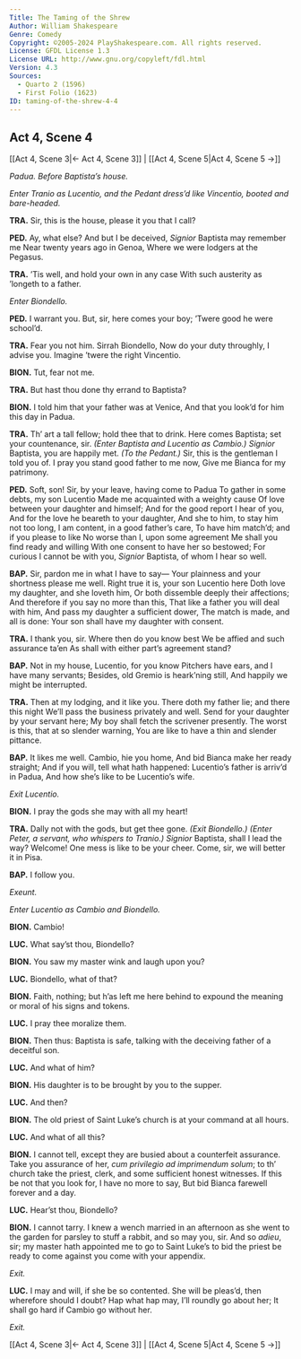 ```yaml
---
Title: The Taming of the Shrew
Author: William Shakespeare
Genre: Comedy
Copyright: ©2005-2024 PlayShakespeare.com. All rights reserved.
License: GFDL License 1.3
License URL: http://www.gnu.org/copyleft/fdl.html
Version: 4.3
Sources:
  - Quarto 2 (1596)
  - First Folio (1623)
ID: taming-of-the-shrew-4-4
---
```


## Act 4, Scene 4
[[Act 4, Scene 3|← Act 4, Scene 3]] | [[Act 4, Scene 5|Act 4, Scene 5 →]]

*Padua. Before Baptista’s house.*

*Enter Tranio as Lucentio, and the Pedant dress’d like Vincentio, booted and bare-headed.*

**TRA.**
Sir, this is the house, please it you that I call?

**PED.**
Ay, what else? And but I be deceived,
*Signior* Baptista may remember me
Near twenty years ago in Genoa,
Where we were lodgers at the Pegasus.

**TRA.**
’Tis well, and hold your own in any case
With such austerity as ’longeth to a father.

*Enter Biondello.*

**PED.**
I warrant you. But, sir, here comes your boy;
’Twere good he were school’d.

**TRA.**
Fear you not him. Sirrah Biondello,
Now do your duty throughly, I advise you.
Imagine ’twere the right Vincentio.

**BION.**
Tut, fear not me.

**TRA.**
But hast thou done thy errand to Baptista?

**BION.**
I told him that your father was at Venice,
And that you look’d for him this day in Padua.

**TRA.**
Th’ art a tall fellow; hold thee that to drink.
Here comes Baptista; set your countenance, sir.
*(Enter Baptista and Lucentio as Cambio.)*
*Signior* Baptista, you are happily met.
*(To the Pedant.)*
Sir, this is the gentleman I told you of.
I pray you stand good father to me now,
Give me Bianca for my patrimony.

**PED.**
Soft, son!
Sir, by your leave, having come to Padua
To gather in some debts, my son Lucentio
Made me acquainted with a weighty cause
Of love between your daughter and himself;
And for the good report I hear of you,
And for the love he beareth to your daughter,
And she to him, to stay him not too long,
I am content, in a good father’s care,
To have him match’d; and if you please to like
No worse than I, upon some agreement
Me shall you find ready and willing
With one consent to have her so bestowed;
For curious I cannot be with you,
*Signior* Baptista, of whom I hear so well.

**BAP.**
Sir, pardon me in what I have to say⁠—
Your plainness and your shortness please me well.
Right true it is, your son Lucentio here
Doth love my daughter, and she loveth him,
Or both dissemble deeply their affections;
And therefore if you say no more than this,
That like a father you will deal with him,
And pass my daughter a sufficient dower,
The match is made, and all is done:
Your son shall have my daughter with consent.

**TRA.**
I thank you, sir. Where then do you know best
We be affied and such assurance ta’en
As shall with either part’s agreement stand?

**BAP.**
Not in my house, Lucentio, for you know
Pitchers have ears, and I have many servants;
Besides, old Gremio is heark’ning still,
And happily we might be interrupted.

**TRA.**
Then at my lodging, and it like you.
There doth my father lie; and there this night
We’ll pass the business privately and well.
Send for your daughter by your servant here;
My boy shall fetch the scrivener presently.
The worst is this, that at so slender warning,
You are like to have a thin and slender pittance.

**BAP.**
It likes me well. Cambio, hie you home,
And bid Bianca make her ready straight;
And if you will, tell what hath happened:
Lucentio’s father is arriv’d in Padua,
And how she’s like to be Lucentio’s wife.

*Exit Lucentio.*

**BION.**
I pray the gods she may with all my heart!

**TRA.**
Dally not with the gods, but get thee gone.
*(Exit Biondello.)*
*(Enter Peter, a servant, who whispers to Tranio.)*
*Signior* Baptista, shall I lead the way?
Welcome! One mess is like to be your cheer.
Come, sir, we will better it in Pisa.

**BAP.**
I follow you.

*Exeunt.*

*Enter Lucentio as Cambio and Biondello.*

**BION.**
Cambio!

**LUC.**
What say’st thou, Biondello?

**BION.**
You saw my master wink and laugh upon you?

**LUC.**
Biondello, what of that?

**BION.**
Faith, nothing; but h’as left me here behind to expound the meaning or moral of his signs and tokens.

**LUC.**
I pray thee moralize them.

**BION.**
Then thus: Baptista is safe, talking with the deceiving father of a deceitful son.

**LUC.**
And what of him?

**BION.**
His daughter is to be brought by you to the supper.

**LUC.**
And then?

**BION.**
The old priest of Saint Luke’s church is at your command at all hours.

**LUC.**
And what of all this?

**BION.**
I cannot tell, except they are busied about a counterfeit assurance. Take you assurance of her, *cum privilegio ad imprimendum solum*; to th’ church take the priest, clerk, and some sufficient honest witnesses.
If this be not that you look for, I have no more to say,
But bid Bianca farewell forever and a day.

**LUC.**
Hear’st thou, Biondello?

**BION.**
I cannot tarry. I knew a wench married in an afternoon as she went to the garden for parsley to stuff a rabbit, and so may you, sir. And so *adieu*, sir; my master hath appointed me to go to Saint Luke’s to bid the priest be ready to come against you come with your appendix.

*Exit.*

**LUC.**
I may and will, if she be so contented.
She will be pleas’d, then wherefore should I doubt?
Hap what hap may, I’ll roundly go about her;
It shall go hard if Cambio go without her.

*Exit.*

[[Act 4, Scene 3|← Act 4, Scene 3]] | [[Act 4, Scene 5|Act 4, Scene 5 →]]